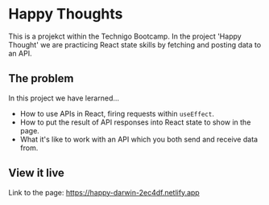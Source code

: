 # Happy Thoughts
This is a projekct within the Technigo Bootcamp. In the project 'Happy Thought' we are practicing React state skills by fetching and posting data to an API. 

## The problem
In this project we have lerarned...
- How to use APIs in React, firing requests within `useEffect`.
- How to put the result of API responses into React state to show in the page.
- What it's like to work with an API which you both send and receive data from.

## View it live

Link to the page: https://happy-darwin-2ec4df.netlify.app
